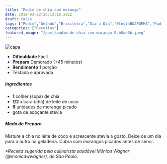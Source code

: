```yaml
---
title: "Pudim de chia com morango"
date: 2018-03-22T20:13:18.292Z
draft: false
tags: ["Pudim","Gelado","Brasileira","Dia a Dia","#InstaBOAFORMA","Pudim","Receitas com frutas"]
categories: ["Receitas"]
featured_image: "/post/pudim-de-chia-com-morango.9cb8ae6b.jpeg"
---
```


![capa](/post/pudim-de-chia-com-morango.9cb8ae6b.jpeg)

*   **Dificuldade** Fácil
*   **Preparo** Demorado (+45 minutos)
*   **Rendimento** 1 porção
*   Testada e aprovada
    

##### Ingredientes

*   **1** colher (sopa) de chia
*   **1/2** xícara (chá) de leite de coco
*   **6** unidades de morango picado
*   gota de adoçante stevia

##### Modo de Preparo

Misture a chia no leite de coco e acrescente stevia a gosto. Deixe de um dia para o outro na geladeira. Cubra com morangos picados antes de servir.

_*Receita sugerida pela culinarista saudável Mônica Wagner (@monicawwagner), de São Paulo._

